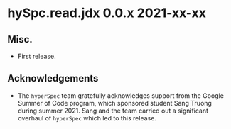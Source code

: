 # hySpc.read.jdx 0.0.x 2021-xx-xx

## Misc.
* First release.

## Acknowledgements
* The `hyperSpec` team gratefully acknowledges support from the Google Summer of Code program, which sponsored student Sang Truong during summer 2021. Sang and the team carried out a significant overhaul of `hyperSpec` which led to this release.
